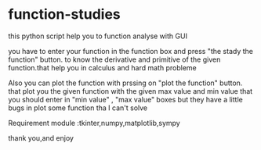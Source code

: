 # function-studies
this python script help you to function analyse with GUI

you have to enter your function in the function box and press "the stady the function" button.
 to know the derivative and primitive of the given function.that help you in calculus and hard math
probleme

Also you can plot the function with prssing on "plot the function" button.
that plot you the given function with the given max value and min value that you
should enter in "min value" , "max value" boxes but they have a little bugs in plot some 
function tha I can't solve

Requirement module :tkinter,numpy,matplotlib,sympy

thank you,and enjoy
